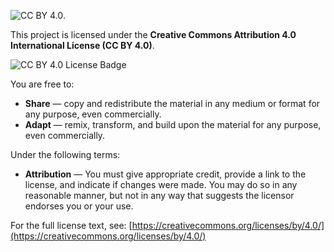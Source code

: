 ![CC BY 4.0](https://img.shields.io/badge/License-CC%20BY%204.0-brightgreen.svg). 

This project is licensed under the **Creative Commons Attribution 4.0 International License (CC BY 4.0)**.

![CC BY 4.0 License Badge](https://i.creativecommons.org/l/by/4.0/88x31.png)

You are free to:
*   **Share** — copy and redistribute the material in any medium or format for any purpose, even commercially.
*   **Adapt** — remix, transform, and build upon the material for any purpose, even commercially.

Under the following terms:
*   **Attribution** — You must give appropriate credit, provide a link to the license, and indicate if changes were made. You may do so in any reasonable manner, but not in any way that suggests the licensor endorses you or your use.

For the full license text, see: [https://creativecommons.org/licenses/by/4.0/](https://creativecommons.org/licenses/by/4.0/)
